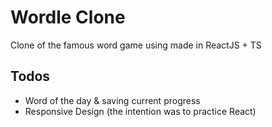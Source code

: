 # Wordle Clone

Clone of the famous word game using made in ReactJS + TS

## Todos
- Word of the day & saving current progress 
- Responsive Design (the intention was to practice React)
